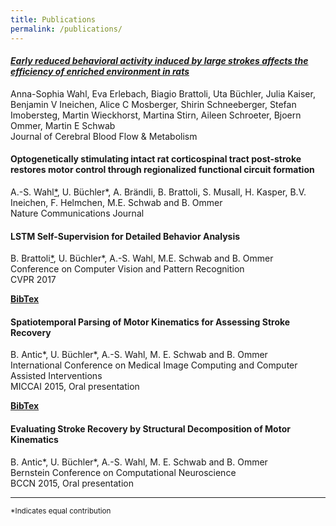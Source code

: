 ```yaml
---
title: Publications
permalink: /publications/
---
```

<div class="publication-list">
  <h4><a href="http://journals.sagepub.com/doi/full/10.1177/0271678X18777661"><em>Early reduced behavioral activity induced by large strokes affects the efficiency of enriched environment in rats</em></a></h4>
  <p> Anna-Sophia Wahl, Eva Erlebach, Biagio Brattoli, Uta Büchler, Julia Kaiser, Benjamin V Ineichen, Alice C Mosberger, Shirin Schneeberger, Stefan Imobersteg, Martin Wieckhorst, Martina Stirn, Aileen Schroeter, Bjoern Ommer, Martin E Schwab<br />
Journal of Cerebral Blood Flow & Metabolism<br />
  </p>
  <a type="button" href="{{ site.baseurl}}/papers/Wahl_et_al-2017-Nature_Communications.pdf" target="_blank">
    <i class="fa fa-file-o"></i>
  </a>
  <!--<a type="button" href="{{ site.baseurl }}/bibtex/" target="_blank">
   <b>BibTex</b>
  </a>-->
</div>

<div class="publication-list">
  <h4>Optogenetically stimulating intact rat corticospinal tract post-stroke restores motor control through regionalized functional circuit formation</h4>
 <p>A.-S. Wahl<a href="#fn1" id="ref">*</a>, U. Büchler*, A. Brändli, B. Brattoli, S. Musall, H. Kasper, B.V. Ineichen, F. Helmchen, M.E. Schwab and B. Ommer<br />
  Nature Communications Journal<br />
  </p>
  <a type="button" href="{{ site.baseurl}}/papers/Wahl_et_al-2017-Nature_Communications.pdf" target="_blank">
    <i class="fa fa-file-o"></i>
  </a>
  <!--<a type="button" href="{{ site.baseurl }}/bibtex/" target="_blank">
   <b>BibTex</b>
  </a>-->
</div>

<div class="publication-list">
  <h4>LSTM Self-Supervision for Detailed Behavior Analysis</h4>
  <p>B. Brattoli<a href="#fn1" id="ref">*</a>, U. Büchler*, A.-S. Wahl, M.E. Schwab and B. Ommer<br />
  Conference on Computer Vision and Pattern Recognition<br />
  CVPR 2017</p>
  <a type="button" href="{{ site.baseurl}}/papers/brattoli_buechler_cvpr17.pdf" target="_blank">
    <i class="fa fa-file-o"></i>
  </a>
  <a type="button" href="{{ site.baseurl }}/bibtex/brattoli_buechler_cvpr17.md" target="_blank">
   <b>BibTex</b>
  </a>
</div>

<div class="publication-list">
  <h4>Spatiotemporal Parsing of Motor Kinematics for Assessing Stroke Recovery</h4>
  <p>B. Antic*, U. Büchler*, A.-S. Wahl, M. E. Schwab and B. Ommer<br />
  International Conference on Medical Image Computing and Computer Assisted Interventions<br/>
  MICCAI 2015, Oral presentation</p>
  <a type="button" href="{{ site.baseurl}}/papers/antic_buechler_miccai15.pdf" target="_blank">
    <i class="fa fa-file-o"></i>
  </a>
  <a type="button" href="{{ site.baseurl }}/bibtex/antic_buechler_miccai15.md" target="_blank">
   <b>BibTex</b>
  </a>
</div>

<div class="publication-list">
  <h4>Evaluating Stroke Recovery by Structural Decomposition of Motor Kinematics</h4>
  <p>B. Antic*, U. Büchler*, A.-S. Wahl, M. E. Schwab and B. Ommer<br />
  Bernstein Conference on Computational Neuroscience<br />
  BCCN 2015, Oral presentation</p>
</div>
<hr>
<sup id="fn1">*Indicates equal contribution</sup>
